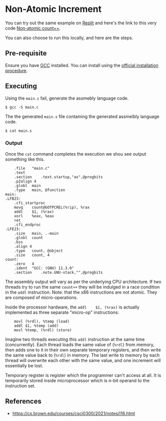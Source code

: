 Non-Atomic Increment
===

You can try out the same example on [Replit](https://replit.com/~) and here's
the link to this very code [Non-atomic count++](https://replit.com/@arpitbbhayani/Non-Atomic-Count).

You can also choose to run this locally, and here are the steps.

## Pre-requisite

Ensure you have [GCC](https://gcc.gnu.org/) installed. You can
install using the [official installation procedure](https://gcc.gnu.org/install/).

## Executing

Using the `main.c` fail, generate the assmebly language code.

```
$ gcc -S main.c
```

The the generated `main.s` file containing the generated assmelbly language code.

```
$ cat main.s
```

### Output

Once the `cat` command completes the execution we shou see output something like this.

```
	.file	"main.c"
	.text
	.section	.text.startup,"ax",@progbits
	.p2align 4
	.globl	main
	.type	main, @function
main:
.LFB23:
	.cfi_startproc
	movq	count@GOTPCREL(%rip), %rax
	addl	$1, (%rax)
	xorl	%eax, %eax
	ret
	.cfi_endproc
.LFE23:
	.size	main, .-main
	.globl	count
	.bss
	.align 4
	.type	count, @object
	.size	count, 4
count:
	.zero	4
	.ident	"GCC: (GNU) 11.3.0"
	.section	.note.GNU-stack,"",@progbits
```

The assembly output will vary as per the underlying CPU architecture. If two threads try to run the same `count++`
they will be indulged in a race condition in the `addl` instruction. Note: that the x86 instructions are not atomic.
They are composed of micro-operations.

Inside the processor hardware, the `addl	$1, (%rax)` is actually implemented as three separate "micro-op" instructions:

```
    movl (%rdl), %temp (load)
    addl $1, %temp (add)
    movl %temp, (%rdl) (store)
```

Imagine two threads executing this `addl` instruction at the same time (concurrently). Each thread loads the same value
of (`%rdl`) from memory, then adds one to it in their own separate temporary registers, and then write the same value
back to (`%rdl`) in memory. The last write to memory by each thread will overwrite each other with the same value, and
one increment will essentially be lost.

Temporary register is register which the programmer can't access at all. It is temporarily stored inside microprocessor
which is n-bit operand to the instruction set.

## References

- https://cs.brown.edu/courses/csci0300/2021/notes/l16.html
